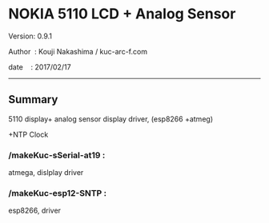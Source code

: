 ﻿# NOKIA 5110 LCD + Analog Sensor

 Version: 0.9.1

 Author  : Kouji Nakashima / kuc-arc-f.com

 date    : 2017/02/17

***

## Summary
 5110 display+ analog sensor display driver, (esp8266 +atmeg)

 +NTP Clock


### /makeKuc-sSerial-at19 :
 atmega, dislplay driver 

### /makeKuc-esp12-SNTP :
 esp8266, driver


